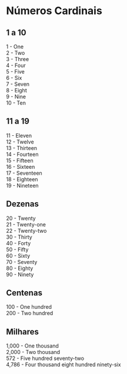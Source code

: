 # Números Cardinais

## 1 a 10

1 - One  
2 - Two  
3 - Three  
4 - Four  
5 - Five  
6 - Six  
7 - Seven  
8 - Eight  
9 - Nine  
10 - Ten  

## 11 a 19

11 - Eleven  
12 - Twelve  
13 - Thirteen  
14 - Fourteen  
15 - Fifteen  
16 - Sixteen  
17 - Seventeen  
18 - Eighteen  
19 - Nineteen  

## Dezenas

20 - Twenty  
21 - Twenty-one  
22 - Twenty-two  
30 - Thirty  
40 - Forty  
50 - Fifty  
60 - Sixty  
70 - Seventy  
80 - Eighty  
90 - Ninety  

## Centenas

100 - One hundred  
200 - Two hundred  

## Milhares

1,000 - One thousand  
2,000 - Two thousand  
572 - Five hundred seventy-two  
4,786 - Four thousand eight hundred ninety-six  
